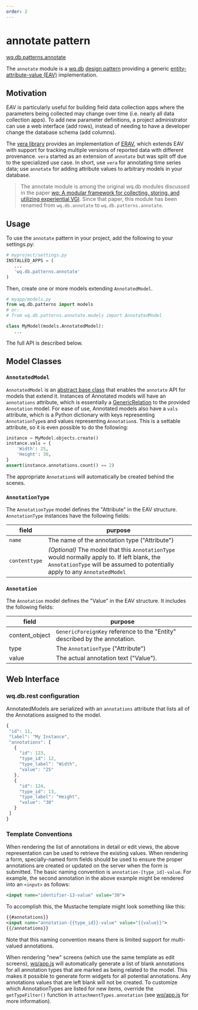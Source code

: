 ```yaml
---
order: 2
---
```


annotate pattern
================

[wq.db.patterns.annotate]

The `annotate` module is a [wq.db]&nbsp;[design pattern] providing a generic [entity-attribute-value (EAV)] implementation.

## Motivation

EAV is particularly useful for building field data collection apps where the parameters being collected may change over time (i.e. nearly all data collection apps). To add new parameter definitions, a project administrator can use a web interface (add rows), instead of needing to have a developer change the database schema (add columns).

The [vera library] provides an implementation of [ERAV], which extends EAV with support for tracking multiple versions of reported data with different provenance.  `vera` started as an extension of `annotate` but was split off due to the specialized use case.  In short, use `vera` for annotating time series data; use `annotate` for adding attribute values to arbitrary models in your database.

> The annotate module is among the original wq.db modules discussed in the paper [wq: A modular framework for collecting, storing, and utilizing experiential VGI](https://wq.io/research/framework).  Since that paper, this module has been renamed from `wq.db.annotate` to `wq.db.patterns.annotate`.

## Usage

To use the `annotate` pattern in your project, add the following to your settings.py:

```python
# myproject/settings.py
INSTALLED_APPS = (
   ...
   'wq.db.patterns.annotate'
)
```

Then, create one or more models extending `AnnotatedModel`.
```python
# myapp/models.py
from wq.db.patterns import models
# or:
# from wq.db.patterns.annotate.models import AnnotatedModel

class MyModel(models.AnnotatedModel):
   ...
```

The full API is described below.

## Model Classes

### `AnnotatedModel`
`AnnotatedModel` is an [abstract base class] that enables the `annotate` API for models that extend it.  Instances of Annotated models will have an `annotations` attribute, which is essentially a [GenericRelation] to the provided `Annotation` model.  For ease of use, Annotated models also have a `vals` attribute, which is a Python dictionary with keys representing `AnnotationType`s and values representing `Annotation`s.  This is a settable attribute, so it is even possible to do the following:

```python
instance = MyModel.objects.create()
instance.vals = {
    'Width': 25,
    'Height': 30,
}
assert(instance.annotations.count() == 2)
```
The appropriate `Annotation`s will automatically be created behind the scenes.

### `AnnotationType`

The `AnnotationType` model defines the "Attribute" in the EAV structure.  `AnnotationType` instances have the following fields:

field | purpose
------|---------
`name` | The name of the annotation type ("Attribute")
`contenttype` | *(Optional)* The model that this `AnnotationType` would normally apply to.  If left blank, the `AnnotationType` will be assumed to potentially apply to any `AnnotatedModel`

### `Annotation`

The `Annotation` model defines the "Value" in the EAV structure. It includes the following fields:

field | purpose
------|---------
content_object | `GenericForeignKey` reference to the "Entity" described by the annotation. 
type | The `AnnotationType` ("Attribute")
value | The actual annotation text ("Value").

## Web Interface

### wq.db.rest configuration
AnnotatedModels are serialized with an `annotations` attribute that lists all of the Annotations assigned to the model.
 
 ```javascript
{
  "id": 11,
  "label": "My Instance",
  "annotations": [
    {
      "id": 123, 
      "type_id": 12,
      "type_label": "Width",
      "value": "25"
    },
    {
      "id": 124, 
      "type_id": 13,
      "type_label": "Height",
      "value": "30"
    }
  ]
}
```

### Template Conventions

When rendering the list of annotations in detail or edit views, the above representation can be used to retrieve the existing values.  When rendering a form, specially-named form fields should be used to ensure the proper annotations are created or updated on the server when the form is submitted.  The basic naming convention is `annotation-[type_id]-value`.  For example, the second annotation in the above example might be rendered into an `<input>` as follows:

```xml
<input name="identifier-13-value" value="30">
```

To accomplish this, the Mustache template might look something like this:
```xml
{{#annotations}}
<input name="annotation-{{type_id}}-value" value="{{value}}">
{{/annotations}}
```

Note that this naming convention means there is limited support for multi-valued annotations.

When rendering "new" screens (which use the same template as edit screens), [wq/app.js] will automatically generate a list of blank annotations for all annotation types that are marked as being related to the model.  This makes it possible to generate form widgets for all potential annotations.  Any annotations values that are left blank will not be created.  To customize which AnnotationTypes are listed for new items, override the `getTypeFilter()` function in `attachmentTypes.annotation` (see [wq/app.js] for more information).

[wq.db.patterns.annotate]: https://github.com/wq/wq.db/blob/master/patterns/annotate
[wq.db]: https://wq.io/wq.db
[design pattern]: https://wq.io/docs/about-patterns
[Entity-Attribute-Value (EAV)]: http://en.wikipedia.org/wiki/Entity%E2%80%93attribute%E2%80%93value_model
[vera library]: https://wq.io/vera
[ERAV]: https://wq.io/docs/erav
[REST API]: https://wq.io/docs/about-rest
[chart]: https://wq.io/docs/chart
[search]: https://wq.io/docs/search
[abstract base class]: https://docs.djangoproject.com/en/1.7/topics/db/models/#abstract-base-classes
[NaturalKeyModel]: https://wq.io/docs/natural-key
[natural key]: https://wq.io/docs/natural-key
[ModelManager]: https://docs.djangoproject.com/en/1.7/topics/db/managers/
[GenericRelation]: https://docs.djangoproject.com/en/1.7/ref/contrib/contenttypes/#django.contrib.contenttypes.fields.GenericRelation
[wq/app.js]: https://wq.io/docs/app-js
